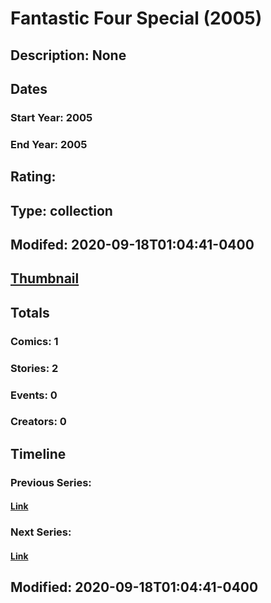 # Fantastic Four Special (2005)
## Description: None
## Dates
### Start Year: 2005
### End Year: 2005
## Rating: 
## Type: collection
## Modifed: 2020-09-18T01:04:41-0400
## [Thumbnail](http://i.annihil.us/u/prod/marvel/i/mg/9/40/4bc46ca2d5746.jpg)
## Totals
### Comics: 1
### Stories: 2
### Events: 0
### Creators: 0
## Timeline
### Previous Series: 
#### [Link]()
### Next Series: 
#### [Link]()
## Modified: 2020-09-18T01:04:41-0400